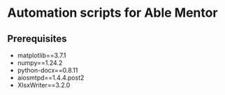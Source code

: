 # Automation scripts for Able Mentor

## Prerequisites
- matplotlib==3.7.1
- numpy==1.24.2
- python-docx==0.8.11
- aiosmtpd==1.4.4.post2
- XlsxWriter==3.2.0
